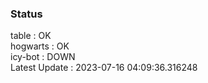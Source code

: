 ### Status


table : OK  
hogwarts : OK  
icy-bot : DOWN  
Latest Update : 2023-07-16 04:09:36.316248
